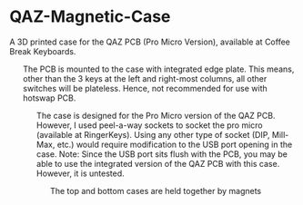 # QAZ-Magnetic-Case
A 3D printed case for the QAZ PCB (Pro Micro Version), available at Coffee Break Keyboards.
<ul> The PCB is mounted to the case with integrated edge plate. This means, other than the 3 keys at the left and right-most columns, all other switches will be plateless. Hence, not recommended for use with hotswap PCB.
<ul> The case is designed for the Pro Micro version of the QAZ PCB. However, I used peel-a-way sockets to socket the pro micro (available at RingerKeys). Using any other type of socket (DIP, Mill-Max, etc.) would require modification to the USB port opening in the case.
Note: Since the USB port sits flush with the PCB, you may be able to use the integrated version of the QAZ PCB with this case. However, it is untested.
<ul> The top and bottom cases are held together by magnets
